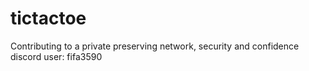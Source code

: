 # tictactoe
Contributing to a private preserving network, security and confidence
discord user: fifa3590
